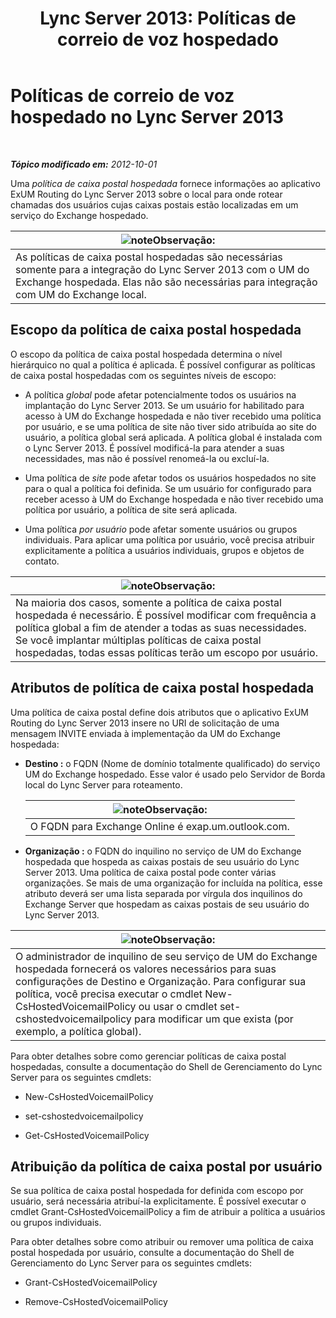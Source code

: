 ﻿---
title: 'Lync Server 2013: Políticas de correio de voz hospedado'
TOCTitle: Políticas de correio de voz hospedado
ms:assetid: d62a35ed-cbe2-4f06-86b4-e192c18435c1
ms:mtpsurl: https://technet.microsoft.com/pt-br/library/Gg398932(v=OCS.15)
ms:contentKeyID: 49308245
ms.date: 05/19/2016
mtps_version: v=OCS.15
ms.translationtype: HT
---

# Políticas de correio de voz hospedado no Lync Server 2013

 

_**Tópico modificado em:** 2012-10-01_

Uma *política de caixa postal hospedada* fornece informações ao aplicativo ExUM Routing do Lync Server 2013 sobre o local para onde rotear chamadas dos usuários cujas caixas postais estão localizadas em um serviço do Exchange hospedado.

<table>
<thead>
<tr class="header">
<th><img src="images/Gg425756.note(OCS.15).gif" title="note" alt="note" />Observação:</th>
</tr>
</thead>
<tbody>
<tr class="odd">
<td>As políticas de caixa postal hospedadas são necessárias somente para a integração do Lync Server 2013 com o UM do Exchange hospedada. Elas não são necessárias para integração com UM do Exchange local.</td>
</tr>
</tbody>
</table>


## Escopo da política de caixa postal hospedada

O escopo da política de caixa postal hospedada determina o nível hierárquico no qual a política é aplicada. É possível configurar as políticas de caixa postal hospedadas com os seguintes níveis de escopo:

  - A política *global* pode afetar potencialmente todos os usuários na implantação do Lync Server 2013. Se um usuário for habilitado para acesso à UM do Exchange hospedada e não tiver recebido uma política por usuário, e se uma política de site não tiver sido atribuída ao site do usuário, a política global será aplicada. A política global é instalada com o Lync Server 2013. É possível modificá-la para atender a suas necessidades, mas não é possível renomeá-la ou excluí-la.

  - Uma política de *site* pode afetar todos os usuários hospedados no site para o qual a política foi definida. Se um usuário for configurado para receber acesso à UM do Exchange hospedada e não tiver recebido uma política por usuário, a política de site será aplicada.

  - Uma política *por usuário* pode afetar somente usuários ou grupos individuais. Para aplicar uma política por usuário, você precisa atribuir explicitamente a política a usuários individuais, grupos e objetos de contato.

<table>
<thead>
<tr class="header">
<th><img src="images/Gg425756.note(OCS.15).gif" title="note" alt="note" />Observação:</th>
</tr>
</thead>
<tbody>
<tr class="odd">
<td>Na maioria dos casos, somente a política de caixa postal hospedada é necessário. É possível modificar com frequência a política global a fim de atender a todas as suas necessidades. Se você implantar múltiplas políticas de caixa postal hospedadas, todas essas políticas terão um escopo por usuário.</td>
</tr>
</tbody>
</table>


## Atributos de política de caixa postal hospedada

Uma política de caixa postal define dois atributos que o aplicativo ExUM Routing do Lync Server 2013 insere no URI de solicitação de uma mensagem INVITE enviada à implementação da UM do Exchange hospedada:

  - **Destino :** o FQDN (Nome de domínio totalmente qualificado) do serviço UM do Exchange hospedado. Esse valor é usado pelo Servidor de Borda local do Lync Server para roteamento.
    
    <table>
    <thead>
    <tr class="header">
    <th><img src="images/Gg425756.note(OCS.15).gif" title="note" alt="note" />Observação:</th>
    </tr>
    </thead>
    <tbody>
    <tr class="odd">
    <td>O FQDN para Exchange Online é exap.um.outlook.com.</td>
    </tr>
    </tbody>
    </table>


  - **Organização :** o FQDN do inquilino no serviço de UM do Exchange hospedada que hospeda as caixas postais de seu usuário do Lync Server 2013. Uma política de caixa postal pode conter várias organizações. Se mais de uma organização for incluída na política, esse atributo deverá ser uma lista separada por vírgula dos inquilinos do Exchange Server que hospedam as caixas postais de seu usuário do Lync Server 2013.

<table>
<thead>
<tr class="header">
<th><img src="images/Gg425756.note(OCS.15).gif" title="note" alt="note" />Observação:</th>
</tr>
</thead>
<tbody>
<tr class="odd">
<td>O administrador de inquilino de seu serviço de UM do Exchange hospedada fornecerá os valores necessários para suas configurações de Destino e Organização. Para configurar sua política, você precisa executar o cmdlet New-CsHostedVoicemailPolicy ou usar o cmdlet set-cshostedvoicemailpolicy para modificar um que exista (por exemplo, a política global).</td>
</tr>
</tbody>
</table>


Para obter detalhes sobre como gerenciar políticas de caixa postal hospedadas, consulte a documentação do Shell de Gerenciamento do Lync Server para os seguintes cmdlets:

  - New-CsHostedVoicemailPolicy

  - set-cshostedvoicemailpolicy

  - Get-CsHostedVoicemailPolicy

## Atribuição da política de caixa postal por usuário

Se sua política de caixa postal hospedada for definida com escopo por usuário, será necessária atribuí-la explicitamente. É possível executar o cmdlet Grant-CsHostedVoicemailPolicy a fim de atribuir a política a usuários ou grupos individuais.

Para obter detalhes sobre como atribuir ou remover uma política de caixa postal hospedada por usuário, consulte a documentação do Shell de Gerenciamento do Lync Server para os seguintes cmdlets:

  - Grant-CsHostedVoicemailPolicy

  - Remove-CsHostedVoicemailPolicy

